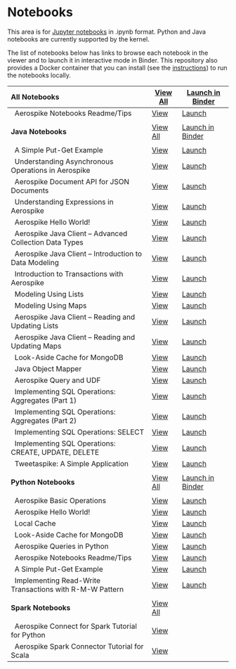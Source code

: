 # Notebooks

This area is for [Jupyter notebooks](https://jupyter.org/) in .ipynb format. Python and Java notebooks are currently supported by the kernel. 

The list of notebooks below has links to browse each notebook in the viewer and to launch it in interactive mode in Binder. This repository also provides a Docker container that you can install (see the [instructions](../README.md)) to run the notebooks locally. 


All Notebooks | [View All](https://github.com/aerospike-examples/interactive-notebooks/tree/main/notebooks) | [Launch in Binder](https://mybinder.org/v2/gh/aerospike-examples/interactive-notebooks/main?filepath=)
:-------- | ---- | ------
&nbsp; Aerospike Notebooks Readme/Tips | [View](https://github.com/aerospike-examples/interactive-notebooks/tree/main/notebooks/readme_tips.ipynb) | [Launch](https://mybinder.org/v2/gh/aerospike-examples/interactive-notebooks/main?filepath=readme_tips.ipynb)
 | | | | 
**Java  Notebooks** | [View All](https://github.com/aerospike-examples/interactive-notebooks/tree/main/notebooks/java) | [Launch in Binder](https://mybinder.org/v2/gh/aerospike-examples/interactive-notebooks/main?filepath=java)
 | | | | 
&nbsp; A Simple Put-Get Example | [View](https://github.com/aerospike-examples/interactive-notebooks/tree/main/notebooks/java/SimplePutGetExample.ipynb) | [Launch](https://mybinder.org/v2/gh/aerospike-examples/interactive-notebooks/main?filepath=java/SimplePutGetExample.ipynb)
&nbsp; Understanding Asynchronous Operations in Aerospike | [View](https://github.com/aerospike-examples/interactive-notebooks/tree/main/notebooks/java/async_ops.ipynb) | [Launch](https://mybinder.org/v2/gh/aerospike-examples/interactive-notebooks/main?filepath=java/async_ops.ipynb)
&nbsp; Aerospike Document API for JSON Documents | [View](https://github.com/aerospike-examples/interactive-notebooks/tree/main/notebooks/java/doc_api.ipynb) | [Launch](https://mybinder.org/v2/gh/aerospike-examples/interactive-notebooks/main?filepath=java/doc_api.ipynb)
&nbsp; Understanding Expressions in Aerospike | [View](https://github.com/aerospike-examples/interactive-notebooks/tree/main/notebooks/java/expressions.ipynb) | [Launch](https://mybinder.org/v2/gh/aerospike-examples/interactive-notebooks/main?filepath=java/expressions.ipynb)
&nbsp; Aerospike Hello World! | [View](https://github.com/aerospike-examples/interactive-notebooks/tree/main/notebooks/java/hello_world.ipynb) | [Launch](https://mybinder.org/v2/gh/aerospike-examples/interactive-notebooks/main?filepath=java/hello_world.ipynb)
&nbsp; Aerospike Java Client – Advanced Collection Data Types | [View](https://github.com/aerospike-examples/interactive-notebooks/tree/main/notebooks/java/java-advanced_collection_data_types.ipynb) | [Launch](https://mybinder.org/v2/gh/aerospike-examples/interactive-notebooks/main?filepath=java/java-advanced_collection_data_types.ipynb)
&nbsp; Aerospike Java Client – Introduction to Data Modeling | [View](https://github.com/aerospike-examples/interactive-notebooks/tree/main/notebooks/java/java-intro_to_data_modeling.ipynb) | [Launch](https://mybinder.org/v2/gh/aerospike-examples/interactive-notebooks/main?filepath=java/java-intro_to_data_modeling.ipynb)
&nbsp; Introduction to Transactions with Aerospike | [View](https://github.com/aerospike-examples/interactive-notebooks/tree/main/notebooks/java/java-intro_to_transactions.ipynb) | [Launch](https://mybinder.org/v2/gh/aerospike-examples/interactive-notebooks/main?filepath=java/java-intro_to_transactions.ipynb)
&nbsp; Modeling Using Lists | [View](https://github.com/aerospike-examples/interactive-notebooks/tree/main/notebooks/java/java-modeling_using_lists.ipynb) | [Launch](https://mybinder.org/v2/gh/aerospike-examples/interactive-notebooks/main?filepath=java/java-modeling_using_lists.ipynb)
&nbsp; Modeling Using Maps | [View](https://github.com/aerospike-examples/interactive-notebooks/tree/main/notebooks/java/java-modeling_using_maps.ipynb) | [Launch](https://mybinder.org/v2/gh/aerospike-examples/interactive-notebooks/main?filepath=java/java-modeling_using_maps.ipynb)
&nbsp; Aerospike Java Client – Reading and Updating Lists | [View](https://github.com/aerospike-examples/interactive-notebooks/tree/main/notebooks/java/java-working_with_lists.ipynb) | [Launch](https://mybinder.org/v2/gh/aerospike-examples/interactive-notebooks/main?filepath=java/java-working_with_lists.ipynb)
&nbsp; Aerospike Java Client – Reading and Updating Maps | [View](https://github.com/aerospike-examples/interactive-notebooks/tree/main/notebooks/java/java-working_with_maps.ipynb) | [Launch](https://mybinder.org/v2/gh/aerospike-examples/interactive-notebooks/main?filepath=java/java-working_with_maps.ipynb)
&nbsp; Look-Aside Cache for MongoDB | [View](https://github.com/aerospike-examples/interactive-notebooks/tree/main/notebooks/java/look_aside_cache_mongo.ipynb) | [Launch](https://mybinder.org/v2/gh/aerospike-examples/interactive-notebooks/main?filepath=java/look_aside_cache_mongo.ipynb)
&nbsp; Java Object Mapper | [View](https://github.com/aerospike-examples/interactive-notebooks/tree/main/notebooks/java/object_mapper.ipynb) | [Launch](https://mybinder.org/v2/gh/aerospike-examples/interactive-notebooks/main?filepath=java/object_mapper.ipynb)
&nbsp; Aerospike Query and UDF | [View](https://github.com/aerospike-examples/interactive-notebooks/tree/main/notebooks/java/query_udf.ipynb) | [Launch](https://mybinder.org/v2/gh/aerospike-examples/interactive-notebooks/main?filepath=java/query_udf.ipynb)
&nbsp; Implementing SQL Operations: Aggregates (Part 1) | [View](https://github.com/aerospike-examples/interactive-notebooks/tree/main/notebooks/java/sql_aggregates_1.ipynb) | [Launch](https://mybinder.org/v2/gh/aerospike-examples/interactive-notebooks/main?filepath=java/sql_aggregates_1.ipynb)
&nbsp; Implementing SQL Operations: Aggregates (Part 2) | [View](https://github.com/aerospike-examples/interactive-notebooks/tree/main/notebooks/java/sql_aggregates_2.ipynb) | [Launch](https://mybinder.org/v2/gh/aerospike-examples/interactive-notebooks/main?filepath=java/sql_aggregates_2.ipynb)
&nbsp; Implementing SQL Operations: SELECT | [View](https://github.com/aerospike-examples/interactive-notebooks/tree/main/notebooks/java/sql_select.ipynb) | [Launch](https://mybinder.org/v2/gh/aerospike-examples/interactive-notebooks/main?filepath=java/sql_select.ipynb)
&nbsp; Implementing SQL Operations: CREATE, UPDATE, DELETE | [View](https://github.com/aerospike-examples/interactive-notebooks/tree/main/notebooks/java/sql_update.ipynb) | [Launch](https://mybinder.org/v2/gh/aerospike-examples/interactive-notebooks/main?filepath=java/sql_update.ipynb)
&nbsp; Tweetaspike: A Simple Application | [View](https://github.com/aerospike-examples/interactive-notebooks/tree/main/notebooks/java/tweetaspike.ipynb) | [Launch](https://mybinder.org/v2/gh/aerospike-examples/interactive-notebooks/main?filepath=java/tweetaspike.ipynb)
 | | | | 
**Python  Notebooks** | [View All](https://github.com/aerospike-examples/interactive-notebooks/tree/main/notebooks/python) | [Launch in Binder](https://mybinder.org/v2/gh/aerospike-examples/interactive-notebooks/main?filepath=python)
 | | | | 
&nbsp; Aerospike Basic Operations | [View](https://github.com/aerospike-examples/interactive-notebooks/tree/main/notebooks/python/basic_operations.ipynb) | [Launch](https://mybinder.org/v2/gh/aerospike-examples/interactive-notebooks/main?filepath=python/basic_operations.ipynb)
&nbsp; Aerospike Hello World! | [View](https://github.com/aerospike-examples/interactive-notebooks/tree/main/notebooks/python/hello_world.ipynb) | [Launch](https://mybinder.org/v2/gh/aerospike-examples/interactive-notebooks/main?filepath=python/hello_world.ipynb)
&nbsp; Local Cache | [View](https://github.com/aerospike-examples/interactive-notebooks/tree/main/notebooks/python/local_cache.ipynb) | [Launch](https://mybinder.org/v2/gh/aerospike-examples/interactive-notebooks/main?filepath=python/local_cache.ipynb)
&nbsp; Look-Aside Cache for MongoDB | [View](https://github.com/aerospike-examples/interactive-notebooks/tree/main/notebooks/python/look_aside_cache.ipynb) | [Launch](https://mybinder.org/v2/gh/aerospike-examples/interactive-notebooks/main?filepath=python/look_aside_cache.ipynb)
&nbsp; Aerospike Queries in Python | [View](https://github.com/aerospike-examples/interactive-notebooks/tree/main/notebooks/python/query.ipynb) | [Launch](https://mybinder.org/v2/gh/aerospike-examples/interactive-notebooks/main?filepath=python/query.ipynb)
&nbsp; Aerospike Notebooks Readme/Tips | [View](https://github.com/aerospike-examples/interactive-notebooks/tree/main/notebooks/python/readme_tips.ipynb) | [Launch](https://mybinder.org/v2/gh/aerospike-examples/interactive-notebooks/main?filepath=python/readme_tips.ipynb)
&nbsp; A Simple Put-Get Example | [View](https://github.com/aerospike-examples/interactive-notebooks/tree/main/notebooks/python/simple_put_get_example.ipynb) | [Launch](https://mybinder.org/v2/gh/aerospike-examples/interactive-notebooks/main?filepath=python/simple_put_get_example.ipynb)
&nbsp; Implementing Read-Write Transactions with R-M-W Pattern | [View](https://github.com/aerospike-examples/interactive-notebooks/tree/main/notebooks/python/transactions_rmw_pattern.ipynb) | [Launch](https://mybinder.org/v2/gh/aerospike-examples/interactive-notebooks/main?filepath=python/transactions_rmw_pattern.ipynb)
 | | | | 
**Spark  Notebooks** | [View All](https://github.com/aerospike-examples/interactive-notebooks/tree/main/notebooks/spark)
 | | | | 
&nbsp; Aerospike Connect for Spark Tutorial for Python | [View](https://github.com/aerospike-examples/interactive-notebooks/tree/main/notebooks/spark/AerospikeSparkPython.ipynb)
&nbsp; Aerospike Spark Connector Tutorial for Scala | [View](https://github.com/aerospike-examples/interactive-notebooks/tree/main/notebooks/spark/AerospikeSparkScala.ipynb)

